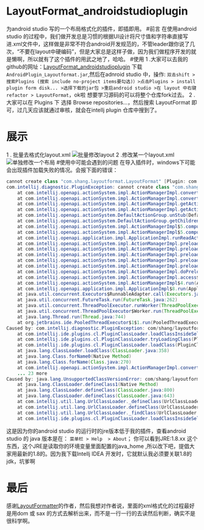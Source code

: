 # LayoutFormat_androidstudioplugin
为android studio 写的一个布局格式化的插件，即插即用。
#前言
在使用android studio 的过程中，我们做开发总是习惯的根据UI设计将尺寸值和字符串直接写进.xml文件中，这样做是非常不符合android开发规范的，不管leader跟你说了几次，“不要在layout中硬编码”，但是大家总是这样子做，因为我们做程序开发的就是懒啊，所以就有了这个插件的用武之地了，哈哈。
#使用
1 .大家可以去我的github的网址：[LayoutFormat_androidstudioplugin](https://github.com/shang1101/LayoutFormat_androidstudioplugin) 下载`AndroidPlugin_Layoutformat.jar`,然后在adnroid studio 中，操作:
`双击shift > 搜索Plugins (搜索 include no-project items要勾选)）>点击Plugins > install plugin form disk... >选择下载的jar包 >重启android studio >在 layout 中右键 refactor > LayoutFormat`，ok啦
想要学习源码的可以将整个仓库fork过去。
 2 .大家可以在 Plugins 下 选择 Browse repositories...，然后搜索 LayoutFormat 即可，过几天应该就通过审核，就会在intellj plugin 仓库中搜到了。
# 展示
1 . 批量去格式化layout.xml
![批量修改layout](https://github.com/shang1101/LayoutFormat_androidstudioplugin/blob/master/layoutformat批量格式化展示.gif)
2 .修改某一个layout.xml
![单独修改一个布局](https://github.com/shang1101/LayoutFormat_androidstudioplugin/blob/master/layoutformat演示.gif)
#使用中可能会遇到的问题
在导入插件时，windows下可能会出现插件加载失败的情况。会报下面的错误：
```java
cannot create class "com.shang.layoutformat.LayoutFormat" [Plugin: com.shang.android.layoutformat]
com.intellij.diagnostic.PluginException: cannot create class "com.shang.layoutformat.LayoutFormat" [Plugin: com.shang.android.layoutformat]
	at com.intellij.openapi.actionSystem.impl.ActionManagerImpl.convertStub(ActionManagerImpl.java:177)
	at com.intellij.openapi.actionSystem.impl.ActionManagerImpl.convert(ActionManagerImpl.java:515)
	at com.intellij.openapi.actionSystem.impl.ActionManagerImpl.getActionImpl(ActionManagerImpl.java:495)
	at com.intellij.openapi.actionSystem.impl.ActionManagerImpl.getAction(ActionManagerImpl.java:488)
	at com.intellij.openapi.actionSystem.DefaultActionGroup.unStub(DefaultActionGroup.java:354)
	at com.intellij.openapi.actionSystem.DefaultActionGroup.getChildren(DefaultActionGroup.java:312)
	at com.intellij.openapi.actionSystem.impl.ActionManagerImpl$5.compute(ActionManagerImpl.java:1315)
	at com.intellij.openapi.actionSystem.impl.ActionManagerImpl$5.compute(ActionManagerImpl.java:1308)
	at com.intellij.openapi.application.impl.ApplicationImpl.runReadAction(ApplicationImpl.java:967)
	at com.intellij.openapi.actionSystem.impl.ActionManagerImpl.preloadActionGroup(ActionManagerImpl.java:1308)
	at com.intellij.openapi.actionSystem.impl.ActionManagerImpl.preloadActionGroup(ActionManagerImpl.java:1323)
	at com.intellij.openapi.actionSystem.impl.ActionManagerImpl.preloadActionGroup(ActionManagerImpl.java:1323)
	at com.intellij.openapi.actionSystem.impl.ActionManagerImpl.preloadActionGroup(ActionManagerImpl.java:1323)
	at com.intellij.openapi.actionSystem.impl.ActionManagerImpl.preloadActionGroup(ActionManagerImpl.java:1302)
	at com.intellij.openapi.actionSystem.impl.ActionManagerImpl.doPreloadActions(ActionManagerImpl.java:1290)
	at com.intellij.openapi.actionSystem.impl.ActionManagerImpl.access$200(ActionManagerImpl.java:77)
	at com.intellij.openapi.actionSystem.impl.ActionManagerImpl$4.run(ActionManagerImpl.java:1278)
	at com.intellij.openapi.application.impl.ApplicationImpl$8.run(ApplicationImpl.java:366)
	at java.util.concurrent.Executors$RunnableAdapter.call(Executors.java:471)
	at java.util.concurrent.FutureTask.run(FutureTask.java:262)
	at java.util.concurrent.ThreadPoolExecutor.runWorker(ThreadPoolExecutor.java:1145)
	at java.util.concurrent.ThreadPoolExecutor$Worker.run(ThreadPoolExecutor.java:615)
	at java.lang.Thread.run(Thread.java:744)
	at org.jetbrains.ide.PooledThreadExecutor$1$1.run(PooledThreadExecutor.java:55)
Caused by: com.intellij.diagnostic.PluginException: com/shang/layoutformat/LayoutFormat : Unsupported major.minor version 52.0 [Plugin: com.shang.android.layoutformat]
	at com.intellij.ide.plugins.cl.PluginClassLoader.loadClassInsideSelf(PluginClassLoader.java:130)
	at com.intellij.ide.plugins.cl.PluginClassLoader.tryLoadingClass(PluginClassLoader.java:77)
	at com.intellij.ide.plugins.cl.PluginClassLoader.loadClass(PluginClassLoader.java:66)
	at java.lang.ClassLoader.loadClass(ClassLoader.java:358)
	at java.lang.Class.forName0(Native Method)
	at java.lang.Class.forName(Class.java:270)
	at com.intellij.openapi.actionSystem.impl.ActionManagerImpl.convertStub(ActionManagerImpl.java:153)
	... 23 more
Caused by: java.lang.UnsupportedClassVersionError: com/shang/layoutformat/LayoutFormat : Unsupported major.minor version 52.0
	at java.lang.ClassLoader.defineClass1(Native Method)
	at java.lang.ClassLoader.defineClass(ClassLoader.java:800)
	at java.lang.ClassLoader.defineClass(ClassLoader.java:643)
	at com.intellij.util.lang.UrlClassLoader._defineClass(UrlClassLoader.java:260)
	at com.intellij.util.lang.UrlClassLoader.defineClass(UrlClassLoader.java:256)
	at com.intellij.util.lang.UrlClassLoader._findClass(UrlClassLoader.java:225)
	at com.intellij.ide.plugins.cl.PluginClassLoader.loadClassInsideSelf(PluginClassLoader.java:124)
```
这是因为你的android studio 的运行时的jre版本低于我的插件，查看android studio 的 java 版本是在：
``菜单栏 > Help  > About``；
你可以看到JRE:1.8.xx 这个东西，这个JRE是读取你的环境变量里面配置的java_home ,所以改下吧，提倡大家用最新的1.8的。因为我下载Intellj IDEA 开发时，它就默认我必须要关联1.8的jdk，坑爹啊
# 最后
感谢[LayoutFormatter](https://github.com/drakeet/LayoutFormatter)的作者，然后我想对作者说，里面的xml格式化的过程最好是用dom 或 sax 的方式去解析出来，而不是一行一行的去读然后判断，确实不是很科学啊。
